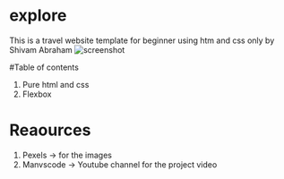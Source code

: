 # explore
This is a travel website template for beginner using htm and css only by Shivam Abraham
![screenshot](https://user-images.githubusercontent.com/82175847/156267073-02cb1d8b-dcff-4c63-9539-b289dbc8d3fc.png)

#Table of contents
1. Pure html and css
2. Flexbox

# Reaources
1. Pexels -> for the images
2. Manvscode -> Youtube channel for the project video
